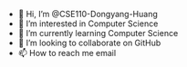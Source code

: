 - 👋 Hi, I’m @CSE110-Dongyang-Huang
- 👀 I’m interested in Computer Science
- 🌱 I’m currently learning Computer Science
- 💞️ I’m looking to collaborate on GitHub
- 📫 How to reach me email

<!---
CSE110-Dongyang-Huang/CSE110-Dongyang-Huang is a ✨ special ✨ repository because its `README.md` (this file) appears on your GitHub profile.
You can click the Preview link to take a look at your changes.
--->

